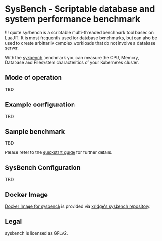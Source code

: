# SysBench - Scriptable database and system performance benchmark 

!!! quote
    sysbench is a scriptable multi-threaded benchmark tool based on LuaJIT. It is most frequently used for database benchmarks, but can also be used to create arbitrarily complex workloads that do not involve a database server. 

With the [sysbench](https://github.com/akopytov/sysbench) benchmark you can measure the CPU, Memory, Database and Filesystem characteritics of your Kubernetes cluster. 



## Mode of operation

TBD


## Example configuration
TBD


## Sample benchmark
TBD

Please refer to the [quickstart guide](../quickstart.md) for further details.




## SysBench Configuration

TBD



## Docker Image

[Docker Image for sysbench](https://hub.docker.com/r/xridge/sysbench) is provided via [xridge's sysbench repository](https://github.com/xridge/sysbench-docker).



## Legal

sysbench is licensed as GPLv2. 